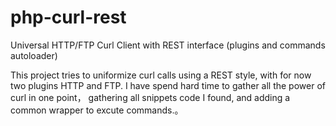 # php-curl-rest
Universal HTTP/FTP Curl Client with REST interface (plugins and commands autoloader)

This project tries to uniformize curl calls using a REST style, with for now two plugins HTTP and FTP.
I have spend hard time to gather all the power of curl in one point， gathering all snippets code I found,
and adding a common wrapper to excute commands.。
